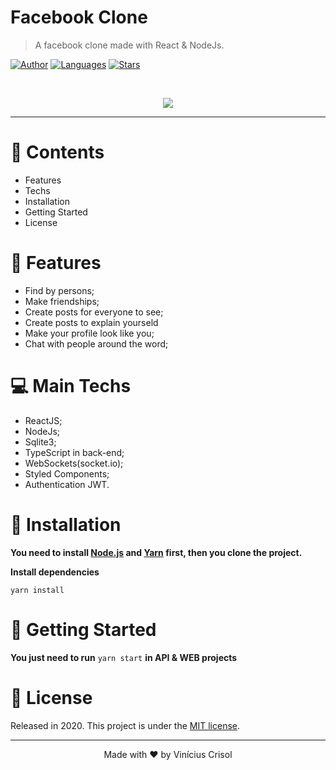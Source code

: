 # Facebook Clone

> A facebook clone made with React & NodeJs.

[![Author](https://img.shields.io/badge/author-ViniciusCrisol-blue?style=flat-square)](https://github.com/ViniciusCrisol)
[![Languages](https://img.shields.io/github/languages/count/ViniciusCrisol/clone-facebook?color=blue&style=flat-square)](#)
[![Stars](https://img.shields.io/github/stars/ViniciusCrisol/clone-facebook?color=blue&style=flat-square)](https://github.com/ViniciusCrisol/clone-facebook/stargazers)

<br />
<p align="center"><img src="https://user-images.githubusercontent.com/61323173/86132962-0c3b8000-babe-11ea-9195-5ff90025d500.gif"/></p>



---

# :pushpin: Contents

* Features
* Techs
* Installation
* Getting Started
* License

# :rocket: Features

* Find by persons;
* Make friendships;
* Create posts for everyone to see;
* Create posts to explain yourseld
* Make your profile look like you;
* Chat with people around the word;

# 💻  Main Techs

* ReactJS;
* NodeJs;
* Sqlite3;
* TypeScript in back-end;
* WebSockets(socket.io);
* Styled Components;
* Authentication JWT.

# :construction_worker: Installation

**You need to install [Node.js](https://nodejs.org/en/download/) and [Yarn](https://yarnpkg.com/) first, then you clone the project.**

**Install dependencies**

```yarn install```

# :runner: Getting Started

**You just need to run** ```yarn start``` **in API & WEB projects**

# :closed_book: License

Released in 2020.
This project is under the [MIT license](https://github.com/LauraBeatris/foodfy/blob/master/LICENSE).

---

<p align="center">
  Made with ❤️ by Vinícius Crisol
</p>

